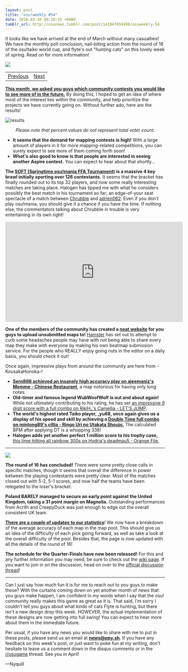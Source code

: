 ```yaml
---
layout: post
title: "osu!weekly #54"
date: 2016-03-30 09:10:15 +0000
tumblr_url: http://osunews.tumblr.com/post/141947659498/osuweekly-54
---
```


It looks like we have arrived at the end of March without many casualties! We have the monthly poll conclusion, nail-biting action from the round of 16 of the osu!taiko world cup, and flyte's out "hunting cats" on this lovely week of spring. Read on for more information!

![](https://puu.sh/nqIAS/05e726ece8.jpg)
<table width="100%"><tr><td align="left"><a href="https://osu.ppy.sh/home/news/2016-03-22-osuweekly-53">Previous</a></td>
<td align="right"><a href="https://osu.ppy.sh/home/news/2016-04-06-osuweekly-55">Next</a></td>
</tr></table>

**[This month, we asked you guys which community contests you would like to see more of in the future.](https://osu.ppy.sh/community/forums/topics/429208/start=0)** By doing this, I hoped to get an idea of where most of the interest lies within the community, and help prioritize the projects we have currently going on. Without further ado, here are the results!

![results](http://nyquill.s-ul.eu/wXQ1XSVV)
<p style="text-align:center;"><em>Please note that percent values do not represent total voter count.</em></p>

- **It seems that the demand for mapping contests is high!** With a large amount of players in it for more mapping-related competitions, you can surely expect to see more of them coming forth soon!
- **What's also good to know is that people are interested in seeing another Aspire contest.** You can expect to hear about that shortly...

**The [SOFT (Springtime osu!mania FFA Tournament)](https://osu.ppy.sh/community/forums/topics/402976) is a massive 4 key brawl initially sporting over 128 contestants.** It seems that the bracket has finally rounded out to its top 32 players, and now some really interesting matches are taking place. Halogen has tipped me with what he considers possibly the best match in his tournament so far; an edge-of-your seat spectacle of a match between [Chrubble](https://osu.ppy.sh/users/Chrubble) and [adrien062](https://osu.ppy.sh/users/adrien062). Even if you don't play osu!mania, you should give it a chance if you have the time. If nothing else, the commentators talking about Chrubble in trouble is very entertaining in its own right!

<iframe width="560" height="315" src="https://www.youtube.com/embed/2MY9gH4ythA" frameborder="0" allowfullscreen></iframe>

**One of the members of the community has created a [neat website](http://osump.net/) for you guys to upload unsubmitted maps to!** [Hamster](https://osu.ppy.sh/users/Hamster) has set out to attempt to curb some headaches people may have with not being able to share every map they make with everyone by making his own beatmap submission service. For the people who REALLY enjoy going nuts in the editor on a daily basis, you should check it out!

Once again, impressive plays from around the community are here from -KousakaHonoka-!

- **[Sern888 achieved an insanely high accuracy play on ajeemaniz's Memme - Chinese Restaurant](http://nyquill.s-ul.eu/FLUa106e)**, a map notorious for having only long notes.
- **Old-timer and famous legend WubWoofWolf is out and about again!** While not ultimately contributing to his rating, he has set [an impressive 9 digit score with a full combo on RikiH_'s Camellia - LET'S JUMP](http://nyquill.s-ul.eu/7LAgy3fi).
- **The world's highest rated Taiko player, _yu68, once again gives us a display of his speed and skill by achieving a [Double Time full combo on mintong89's cillia - Ringo Uri no Utakata Shoujo.](http://nyquill.s-ul.eu/dOyz4hle)** The calculated BPM after applying DT is a whopping 338!
- **Halogen adds yet another perfect 1 million score to his trophy case,** [this time hitting all rainbow 300s on Hydria's deadmau5 - Orange File.](http://nyquill.s-ul.eu/e1yzivBZ)

---

![](http://w.ppy.sh/d/d6/Twc_2016_logo.png)

**The round of 16 has concluded!** There were some pretty close calls in specific matches, though it seems that overall the difference in power between the playing contestants were pretty clear. Most of the matches closed out with 5-2, 5-1 scores, and now half the teams have been relegated to the loser's bracket.

**Poland BARELY managed to secure an early point against the United Kingdom, taking a 31 point margin on Magnolia.** Outstanding performances from Acrith and CreepyDuck was just enough to edge out the overall consistent UK team.

**[There are a couple of updates to our statistics](https://docs.google.com/spreadsheets/d/1gVHBZZpCMq2Ktvsr7KDeb_DBpN048TDjfZJW4c5JKzQ/pubhtml)**! We now have a breakdown of the average accuracy of each map in the map pool. This should give us an idea of the difficulty of each pick going forward, as well as take a look at the overall difficulty of the pool. Besides that, the page is now updated with all the details of the round of 16!

**The schedule for the Quarter-Finals have now been released!** For this and any further information you may need, be sure to check out the [wiki page](https://osu.ppy.sh/wiki/Taiko_World_Cup_2016). If you want to join in on the discussion, head on over to the [official discussion thread](https://osu.ppy.sh/community/forums/topics/418784)!

---

Can I just say how much fun it is for me to reach out to you guys to make these? With the curtains coming down on yet another month of news that you guys make happen, I am confident in my words when I say that the osu! community really makes this game as great as it is. That said, I'm sorry I couldn't tell you guys about what kinds of cats Flyte is hunting, but there isn't a new design drop this week. HOWEVER, the actual implementation of these designs are now getting into full swing! You can expect to hear more about them in the immediate future.

Per usual, if you have any news you would like to share with me to put in these posts, please send us an email at **[news@ppy.sh](mailto:news@ppy.sh)**. If you have any feedback on this week's post, or just want to poke fun at my writing, don't hesitate to leave us a comment down in the disqus comments or in the [r/osugame](https://www.reddit.com/r/osugame/comments/4cjzyg/osuweekly_54/) thread. See you in April!

—Nyquill
